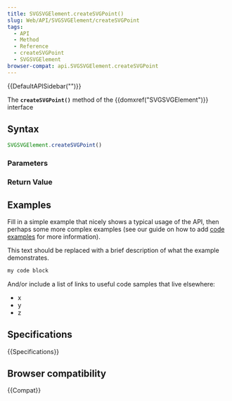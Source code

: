 ```yaml
---
title: SVGSVGElement.createSVGPoint()
slug: Web/API/SVGSVGElement/createSVGPoint
tags:
  - API
  - Method
  - Reference
  - createSVGPoint
  - SVGSVGElement
browser-compat: api.SVGSVGElement.createSVGPoint
---
```

{{DefaultAPISidebar("")}}

The **`createSVGPoint()`** method of the {{domxref("SVGSVGElement")}} interface 

## Syntax

```js
SVGSVGElement.createSVGPoint()
```

### Parameters



### Return Value



## Examples

Fill in a simple example that nicely shows a typical usage of the API, then perhaps some more complex examples (see our guide on how to add [code examples](/en-US/docs/MDN/Contribute/Structures/Code_examples) for more information).

This text should be replaced with a brief description of what the example demonstrates.

```js
my code block
```

And/or include a list of links to useful code samples that live elsewhere:

*   x
*   y
*   z

## Specifications

{{Specifications}}

## Browser compatibility

{{Compat}}

